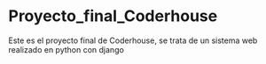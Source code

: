 # Proyecto_final_Coderhouse
Este es el proyecto final de Coderhouse, se trata de un sistema web realizado en python con django
